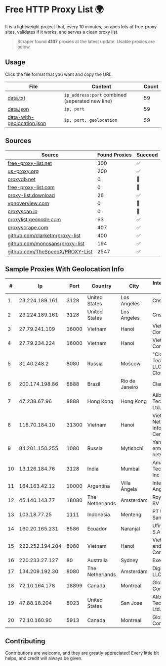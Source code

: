 
# Free HTTP Proxy List 🌍

It is a lightweight project that, every 10 minutes, scrapes lots of free-proxy sites, validates if it works, and serves a clean proxy list.


> Scraper found **4137** proxies at the latest update. Usable proxies are below.

## Usage

Click the file format that you want and copy the URL.


|File|Content|Count|
|----|-------|-----|
|[data.txt](https://raw.githubusercontent.com/themiralay/Proxy-List-World/master/data.txt)|`ip_address:port` combined (seperated new line)|59|
|[data.json](https://raw.githubusercontent.com/themiralay/Proxy-List-World/master/data.json)|`ip, port`|59|
|[data-with-geolocation.json](https://raw.githubusercontent.com/themiralay/Proxy-List-World/master/data-with-geolocation.json)|`ip, port, geolocation`|59|

## Sources

|Source|Found Proxies|Succeed|
|------|-------------|-------|
|[free-proxy-list.net](https://free-proxy-list.net)|300|✅|
|[us-proxy.org](https://www.us-proxy.org)|200|✅|
|[proxydb.net](http://proxydb.net)|0|🚫|
|[free-proxy-list.com](https://free-proxy-list.com/?page=&port=&type%5B%5D=http&type%5B%5D=https&up_time=0&search=Search)|0|🚫|
|[proxy-list.download](https://www.proxy-list.download/HTTP)|26|✅|
|[vpnoverview.com](https://vpnoverview.com/privacy/anonymous-browsing/free-proxy-servers)|0|🚫|
|[proxyscan.io](https://www.proxyscan.io)|0|🚫|
|[proxylist.geonode.com](https://proxylist.geonode.com/api/proxy-list?limit=300&page=1&sort_by=lastChecked&sort_type=desc&protocols=http,https)|63|✅|
|[proxyscrape.com](https://api.proxyscrape.com/v2/?request=displayproxies&protocol=http&timeout=10000&country=all&ssl=all&anonymity=all)|407|✅|
|[github.com/clarketm/proxy-list](https://raw.githubusercontent.com/clarketm/proxy-list/master/proxy-list-raw.txt)|400|✅|
|[github.com/monosans/proxy-list](https://raw.githubusercontent.com/monosans/proxy-list/main/proxies/http.txt)|194|✅|
|[github.com/TheSpeedX/PROXY-List](https://raw.githubusercontent.com/TheSpeedX/PROXY-List/master/http.txt)|2547|✅|


## Sample Proxies With Geolocation Info

|#|Ip|Port|Country|City|Internet Service Provider|
|-|--|----|-------|----|-------------------------|
|1|23.224.189.161|3128|United States|Los Angeles|Cnservers LLC|
|2|23.224.189.161|3128|United States|Los Angeles|Cnservers LLC|
|3|27.79.241.109|16000|Vietnam|Hanoi|Viettel Corporation|
|4|27.79.234.224|16000|Vietnam|Hanoi|Viettel Corporation|
|5|31.40.248.2|8080|Russia|Moscow|"Cloud Technologies" LLC trading as Cloud.ru|
|6|200.174.198.86|8888|Brazil|Rio de Janeiro|Claro S.A|
|7|47.238.67.96|8888|Hong Kong|Hong Kong|Alibaba (US) Technology Co., Ltd.|
|8|118.70.184.10|31300|Vietnam|Hanoi|Vietnam Internet Network Information Center|
|9|84.201.150.255|1080|Russia|Mytishchi|Yandex enterprise network|
|10|13.126.184.76|3128|India|Mumbai|Amazon Technologies Inc|
|11|164.163.42.12|10000|Argentina|Villa Ángela|Interret Villa Angela SRL|
|12|45.140.143.77|18080|The Netherlands|Amsterdam|RoyaleHosting BV|
|13|103.18.77.25|1111|Indonesia|Menteng|PT Usaha Adi Sanggoro|
|14|160.20.165.231|8586|Ecuador|Naranjal|Ufinet Panama S.A.|
|15|222.252.194.204|8080|Vietnam|Hanoi|VietNam Post and Telecom Corporation|
|16|220.233.27.127|80|Australia|Sydney|Exetel Pty Ltd|
|17|134.209.192.30|8080|The Netherlands|Amsterdam|DigitalOcean, LLC|
|18|72.10.164.178|18899|Canada|Montreal|GloboTech Communications|
|19|47.88.18.204|8023|United States|San Jose|Alibaba (US) Technology Co., Ltd.|
|20|72.10.160.90|5913|Canada|Montreal|GloboTech Communications|



## Contributing

Contributions are welcome, and they are greatly appreciated! Every
little bit helps, and credit will always be given.

